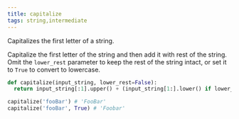 ```yaml
---
title: capitalize
tags: string,intermediate
---
```


Capitalizes the first letter of a string.

Capitalize the first letter of the string and then add it with rest of the string. 
Omit the `lower_rest` parameter to keep the rest of the string intact, or set it to `True` to convert to lowercase.

```py
def capitalize(input_string, lower_rest=False):
  return input_string[:1].upper() + (input_string[1:].lower() if lower_rest else input_string[1:])
```

```py
capitalize('fooBar') # 'FooBar'
capitalize('fooBar', True) # 'Foobar'
```